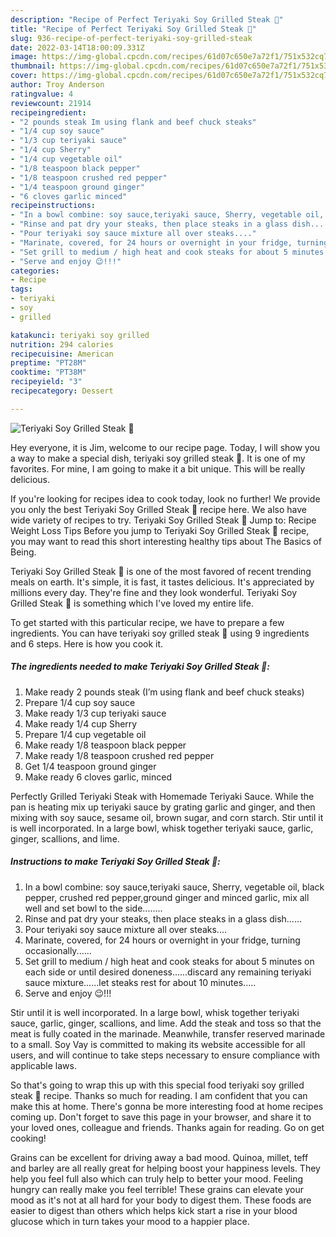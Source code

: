 ```yaml
---
description: "Recipe of Perfect Teriyaki Soy Grilled Steak 🥩"
title: "Recipe of Perfect Teriyaki Soy Grilled Steak 🥩"
slug: 936-recipe-of-perfect-teriyaki-soy-grilled-steak
date: 2022-03-14T18:00:09.331Z
image: https://img-global.cpcdn.com/recipes/61d07c650e7a72f1/751x532cq70/teriyaki-soy-grilled-steak-🥩-recipe-main-photo.jpg
thumbnail: https://img-global.cpcdn.com/recipes/61d07c650e7a72f1/751x532cq70/teriyaki-soy-grilled-steak-🥩-recipe-main-photo.jpg
cover: https://img-global.cpcdn.com/recipes/61d07c650e7a72f1/751x532cq70/teriyaki-soy-grilled-steak-🥩-recipe-main-photo.jpg
author: Troy Anderson
ratingvalue: 4
reviewcount: 21914
recipeingredient:
- "2 pounds steak Im using flank and beef chuck steaks"
- "1/4 cup soy sauce"
- "1/3 cup teriyaki sauce"
- "1/4 cup Sherry"
- "1/4 cup vegetable oil"
- "1/8 teaspoon black pepper"
- "1/8 teaspoon crushed red pepper"
- "1/4 teaspoon ground ginger"
- "6 cloves garlic minced"
recipeinstructions:
- "In a bowl combine: soy sauce,teriyaki sauce, Sherry, vegetable oil, black pepper, crushed red pepper,ground ginger and minced garlic, mix all well and set bowl to the side........"
- "Rinse and pat dry your steaks, then place steaks in a glass dish......"
- "Pour teriyaki soy sauce mixture all over steaks...."
- "Marinate, covered, for 24 hours or overnight in your fridge, turning occasionally......"
- "Set grill to medium / high heat and cook steaks for about 5 minutes on each side or until desired doneness......discard any remaining teriyaki sauce mixture......let steaks rest for about 10 minutes....."
- "Serve and enjoy 😉!!!"
categories:
- Recipe
tags:
- teriyaki
- soy
- grilled

katakunci: teriyaki soy grilled 
nutrition: 294 calories
recipecuisine: American
preptime: "PT28M"
cooktime: "PT38M"
recipeyield: "3"
recipecategory: Dessert

---
```



![Teriyaki Soy Grilled Steak 🥩](https://img-global.cpcdn.com/recipes/61d07c650e7a72f1/751x532cq70/teriyaki-soy-grilled-steak-🥩-recipe-main-photo.jpg)

Hey everyone, it is Jim, welcome to our recipe page. Today, I will show you a way to make a special dish, teriyaki soy grilled steak 🥩. It is one of my favorites. For mine, I am going to make it a bit unique. This will be really delicious.

If you&#39;re looking for recipes idea to cook today, look no further! We provide you only the best Teriyaki Soy Grilled Steak 🥩 recipe here. We also have wide variety of recipes to try. Teriyaki Soy Grilled Steak 🥩 Jump to: Recipe Weight Loss Tips Before you jump to Teriyaki Soy Grilled Steak 🥩 recipe, you may want to read this short interesting healthy tips about The Basics of Being.

Teriyaki Soy Grilled Steak 🥩 is one of the most favored of recent trending meals on earth. It's simple, it is fast, it tastes delicious. It's appreciated by millions every day. They're fine and they look wonderful. Teriyaki Soy Grilled Steak 🥩 is something which I've loved my entire life.


To get started with this particular recipe, we have to prepare a few ingredients. You can have teriyaki soy grilled steak 🥩 using 9 ingredients and 6 steps. Here is how you cook it.

<!--inarticleads1-->

##### The ingredients needed to make Teriyaki Soy Grilled Steak 🥩:

1. Make ready 2 pounds steak (I’m using flank and beef chuck steaks)
1. Prepare 1/4 cup soy sauce
1. Make ready 1/3 cup teriyaki sauce
1. Make ready 1/4 cup Sherry
1. Prepare 1/4 cup vegetable oil
1. Make ready 1/8 teaspoon black pepper
1. Make ready 1/8 teaspoon crushed red pepper
1. Get 1/4 teaspoon ground ginger
1. Make ready 6 cloves garlic, minced


Perfectly Grilled Teriyaki Steak with Homemade Teriyaki Sauce. While the pan is heating mix up teriyaki sauce by grating garlic and ginger, and then mixing with soy sauce, sesame oil, brown sugar, and corn starch. Stir until it is well incorporated. In a large bowl, whisk together teriyaki sauce, garlic, ginger, scallions, and lime. 

<!--inarticleads2-->

##### Instructions to make Teriyaki Soy Grilled Steak 🥩:

1. In a bowl combine: soy sauce,teriyaki sauce, Sherry, vegetable oil, black pepper, crushed red pepper,ground ginger and minced garlic, mix all well and set bowl to the side........
1. Rinse and pat dry your steaks, then place steaks in a glass dish......
1. Pour teriyaki soy sauce mixture all over steaks....
1. Marinate, covered, for 24 hours or overnight in your fridge, turning occasionally......
1. Set grill to medium / high heat and cook steaks for about 5 minutes on each side or until desired doneness......discard any remaining teriyaki sauce mixture......let steaks rest for about 10 minutes.....
1. Serve and enjoy 😉!!!


Stir until it is well incorporated. In a large bowl, whisk together teriyaki sauce, garlic, ginger, scallions, and lime. Add the steak and toss so that the meat is fully coated in the marinade. Meanwhile, transfer reserved marinade to a small. Soy Vay is committed to making its website accessible for all users, and will continue to take steps necessary to ensure compliance with applicable laws. 

So that's going to wrap this up with this special food teriyaki soy grilled steak 🥩 recipe. Thanks so much for reading. I am confident that you can make this at home. There's gonna be more interesting food at home recipes coming up. Don't forget to save this page in your browser, and share it to your loved ones, colleague and friends. Thanks again for reading. Go on get cooking!

Grains can be excellent for driving away a bad mood. Quinoa, millet, teff and barley are all really great for helping boost your happiness levels. They help you feel full also which can truly help to better your mood. Feeling hungry can really make you feel terrible! These grains can elevate your mood as it's not at all hard for your body to digest them. These foods are easier to digest than others which helps kick start a rise in your blood glucose which in turn takes your mood to a happier place.
